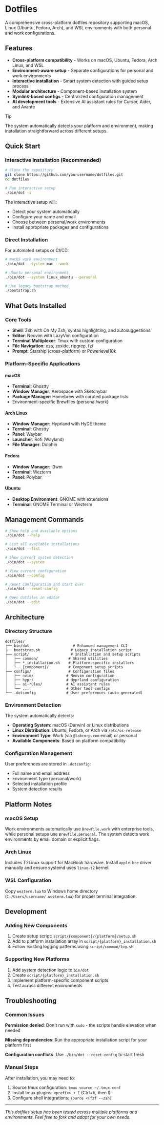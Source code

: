 # Dotfiles

A comprehensive cross-platform dotfiles repository supporting macOS, Linux (Ubuntu, Fedora, Arch), and WSL environments with both personal and work configurations.

## Features

- **Cross-platform compatibility** - Works on macOS, Ubuntu, Fedora, Arch Linux, and WSL
- **Environment-aware setup** - Separate configurations for personal and work environments
- **Interactive installation** - Smart system detection with guided setup process
- **Modular architecture** - Component-based installation system
- **Symlink-based configs** - Centralized configuration management
- **AI development tools** - Extensive AI assistant rules for Cursor, Aider, and Avante

> [!TIP]
> The system automatically detects your platform and environment, making installation straightforward across different setups.

## Quick Start

### Interactive Installation (Recommended)

```bash
# Clone the repository
git clone https://github.com/yourusername/dotfiles.git
cd dotfiles

# Run interactive setup
./bin/dot -i
```

The interactive setup will:

- Detect your system automatically
- Configure your name and email
- Choose between personal/work environments
- Install appropriate packages and configurations

### Direct Installation

For automated setups or CI/CD:

```bash
# macOS work environment
./bin/dot --system mac --work

# Ubuntu personal environment
./bin/dot --system linux_ubuntu --personal

# Use legacy bootstrap method
./bootstrap.sh
```

## What Gets Installed

### Core Tools

- **Shell**: Zsh with Oh My Zsh, syntax highlighting, and autosuggestions
- **Editor**: Neovim with LazyVim configuration
- **Terminal Multiplexer**: Tmux with custom configuration
- **File Navigation**: eza, zoxide, ripgrep, fzf
- **Prompt**: Starship (cross-platform) or Powerlevel10k

### Platform-Specific Applications

#### macOS

- **Terminal**: Ghostty
- **Window Manager**: Aerospace with Sketchybar
- **Package Manager**: Homebrew with curated package lists
- Environment-specific Brewfiles (personal/work)

#### Arch Linux

- **Window Manager**: Hyprland with HyDE theme
- **Terminal**: Ghostty
- **Panel**: Waybar
- **Launcher**: Rofi (Wayland)
- **File Manager**: Dolphin

#### Fedora

- **Window Manager**: i3wm
- **Terminal**: Wezterm
- **Panel**: Polybar

#### Ubuntu

- **Desktop Environment**: GNOME with extensions
- **Terminal**: GNOME Terminal or Wezterm

## Management Commands

```bash
# Show help and available options
./bin/dot --help

# List all available installations
./bin/dot --list

# Show current system detection
./bin/dot --system

# View current configuration
./bin/dot --config

# Reset configuration and start over
./bin/dot --reset-config

# Open dotfiles in editor
./bin/dot --edit
```

## Architecture

### Directory Structure

```
dotfiles/
├── bin/dot                    # Enhanced management CLI
├── bootstrap.sh              # Legacy installation script
├── script/                   # Installation and setup scripts
│   ├── common/              # Shared utilities
│   ├── *_installation.sh    # Platform-specific installers
│   └── {component}/         # Component setup scripts
├── configs/                 # Configuration files
│   ├── nvim/               # Neovim configuration
│   ├── hypr/               # Hyprland configuration
│   ├── ai-rules/           # AI assistant rules
│   └── ...                 # Other tool configs
└── .dotconfig              # User preferences (auto-generated)
```

### Environment Detection

The system automatically detects:

- **Operating System**: macOS (Darwin) or Linux distributions
- **Linux Distribution**: Ubuntu, Fedora, or Arch via `/etc/os-release`
- **Environment Type**: Work (via `@labcorp.com` email) or personal
- **Available Components**: Based on platform compatibility

### Configuration Management

User preferences are stored in `.dotconfig`:

- Full name and email address
- Environment type (personal/work)
- Selected installation profile
- System detection results

## Platform Notes

### macOS Setup

Work environments automatically use `Brewfile.work` with enterprise tools, while personal setups use `Brewfile.personal`. The system detects work environments by email domain or explicit flags.

### Arch Linux

Includes T2Linux support for MacBook hardware. Install `apple-bce` driver manually and ensure systemd uses `linux-t2` kernel.

### WSL Configuration

Copy `wezterm.lua` to Windows home directory (`C:/Users/username/.wezterm.lua`) for proper terminal integration.

## Development

### Adding New Components

1. Create setup script: `script/{component}/{platform}/setup.sh`
2. Add to platform installation array in `script/{platform}_installation.sh`
3. Follow existing logging patterns using `script/common/log.sh`

### Supporting New Platforms

1. Add system detection logic to `bin/dot`
2. Create `script/{platform}_installation.sh`
3. Implement platform-specific component scripts
4. Test across different environments

## Troubleshooting

### Common Issues

**Permission denied**: Don't run with `sudo` - the scripts handle elevation when needed

**Missing dependencies**: Run the appropriate installation script for your platform first

**Configuration conflicts**: Use `./bin/dot --reset-config` to start fresh

### Manual Steps

After installation, you may need to:

1. Source tmux configuration: `tmux source ~/.tmux.conf`
2. Install tmux plugins: `<prefix> + I` (Ctrl+b, then I)
3. Configure shell integrations: `source <(fzf --zsh)`

---

_This dotfiles setup has been tested across multiple platforms and environments. Feel free to fork and adapt for your own needs._

